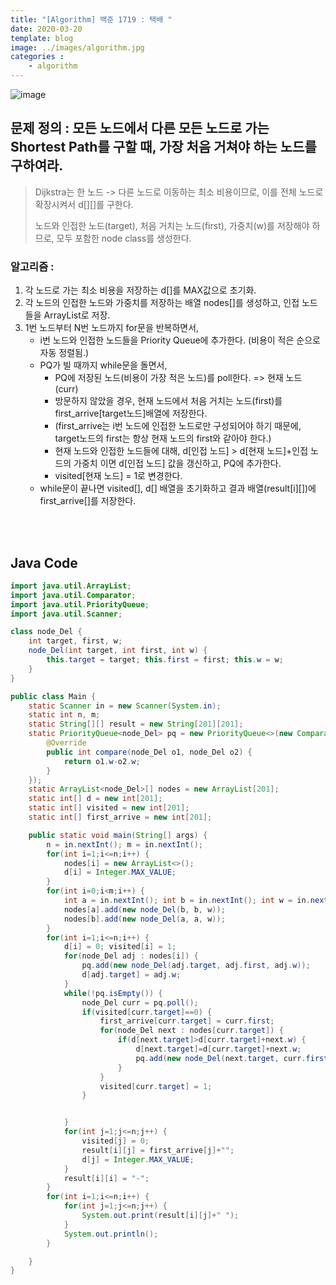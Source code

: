 ```yaml
---
title: "[Algorithm] 백준 1719 : 택배 "
date: 2020-03-20
template: blog
image: ../images/algorithm.jpg
categories : 
    - algorithm
---
```

![image](./img1.png)

## 문제 정의 : 모든 노드에서 다른 모든 노드로 가는 Shortest Path를 구할 때, 가장 처음 거쳐야 하는 노드를 구하여라.

> Dijkstra는 한 노드 -> 다른 노드로 이동하는 최소 비용이므로, 이를 전체 노드로 확장시켜서 d[][]를 구한다.
> 
> 노드와 인접한 노드(target), 처음 거치는 노드(first), 가중치(w)를 저장해야 하므로, 모두 포함한 node class를 생성한다.
  
### 알고리즘 :
1. 각 노드로 가는 최소 비용을 저장하는 d[]를 MAX값으로 초기화.
2. 각 노드의 인접한 노드와 가중치를 저장하는 배열 nodes[]를 생성하고, 인접 노드들을 ArrayList로 저장.
3. 1번 노드부터 N번 노드까지 for문을 반복하면서,
    - i번 노드와 인접한 노드들을 Priority Queue에 추가한다. (비용이 적은 순으로 자동 정렬됨.)
    - PQ가 빌 때까지 while문을 돌면서,
        * PQ에 저장된 노드(비용이 가장 적은 노드)를 poll한다. => 현재 노드 (curr)
        * 방문하지 않았을 경우, 현재 노드에서 처음 거치는 노드(first)를 first_arrive[target노드]배열에 저장한다.
        * (first_arrive는 i번 노드에 인접한 노드로만 구성되어야 하기 때문에, target노드의 first는 항상 현재 노드의 first와 같아야 한다.)
        * 현재 노드와 인접한 노드들에 대해, d[인접 노드] > d[현재 노드]+인접 노드의 가중치 이면 d[인접 노드] 값을 갱신하고, PQ에 추가한다.
        * visited[현재 노드] = 1로 변경한다.
    - while문이 끝나면 visited[], d[] 배열을 초기화하고 결과 배열(result[i][])에 first_arrive[]를 저장한다.



<br><br>
## Java Code

```java 
import java.util.ArrayList;
import java.util.Comparator;
import java.util.PriorityQueue;
import java.util.Scanner;

class node_Del {
    int target, first, w;
    node_Del(int target, int first, int w) {
        this.target = target; this.first = first; this.w = w;
    }
}

public class Main {
    static Scanner in = new Scanner(System.in);
    static int n, m;
    static String[][] result = new String[201][201];
    static PriorityQueue<node_Del> pq = new PriorityQueue<>(new Comparator<node_Del>() {
        @Override
        public int compare(node_Del o1, node_Del o2) {
            return o1.w-o2.w;
        }
    });
    static ArrayList<node_Del>[] nodes = new ArrayList[201];
    static int[] d = new int[201];
    static int[] visited = new int[201];
    static int[] first_arrive = new int[201];

    public static void main(String[] args) {
        n = in.nextInt(); m = in.nextInt();
        for(int i=1;i<=n;i++) {
            nodes[i] = new ArrayList<>();
            d[i] = Integer.MAX_VALUE;
        }
        for(int i=0;i<m;i++) {
            int a = in.nextInt(); int b = in.nextInt(); int w = in.nextInt();
            nodes[a].add(new node_Del(b, b, w));
            nodes[b].add(new node_Del(a, a, w));
        }
        for(int i=1;i<=n;i++) {
            d[i] = 0; visited[i] = 1;
            for(node_Del adj : nodes[i]) {
                pq.add(new node_Del(adj.target, adj.first, adj.w));
                d[adj.target] = adj.w;
            }
            while(!pq.isEmpty()) {
                node_Del curr = pq.poll();
                if(visited[curr.target]==0) {
                    first_arrive[curr.target] = curr.first;
                    for(node_Del next : nodes[curr.target]) {
                        if(d[next.target]>d[curr.target]+next.w) {
                            d[next.target]=d[curr.target]+next.w;
                            pq.add(new node_Del(next.target, curr.first, d[next.target]));
                        }
                    }
                    visited[curr.target] = 1;
                }


            }
            for(int j=1;j<=n;j++) {
                visited[j] = 0;
                result[i][j] = first_arrive[j]+"";
                d[j] = Integer.MAX_VALUE;
            }
            result[i][i] = "-";
        }
        for(int i=1;i<=n;i++) {
            for(int j=1;j<=n;j++) {
                System.out.print(result[i][j]+" ");
            }
            System.out.println();
        }

    }
}


```






